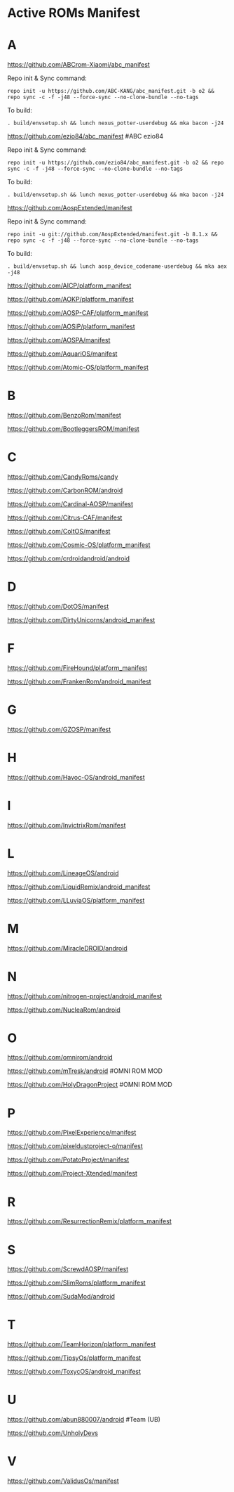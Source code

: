 # Active ROMs Manifest
# A
https://github.com/ABCrom-Xiaomi/abc_manifest

Repo init & Sync command:

	repo init -u https://github.com/ABC-KANG/abc_manifest.git -b o2 && repo sync -c -f -j48 --force-sync --no-clone-bundle --no-tags

To build:

	. build/envsetup.sh && lunch nexus_potter-userdebug && mka bacon -j24

https://github.com/ezio84/abc_manifest #ABC ezio84

Repo init & Sync command:

	repo init -u https://github.com/ezio84/abc_manifest.git -b o2 && repo sync -c -f -j48 --force-sync --no-clone-bundle --no-tags

To build:

	. build/envsetup.sh && lunch nexus_potter-userdebug && mka bacon -j24

https://github.com/AospExtended/manifest

Repo init & Sync command:

	repo init -u git://github.com/AospExtended/manifest.git -b 8.1.x && repo sync -c -f -j48 --force-sync --no-clone-bundle --no-tags

To build:

	. build/envsetup.sh && lunch aosp_device_codename-userdebug && mka aex -j48

https://github.com/AICP/platform_manifest

https://github.com/AOKP/platform_manifest

https://github.com/AOSP-CAF/platform_manifest

https://github.com/AOSiP/platform_manifest

https://github.com/AOSPA/manifest

https://github.com/AquariOS/manifest

https://github.com/Atomic-OS/platform_manifest

# B
https://github.com/BenzoRom/manifest

https://github.com/BootleggersROM/manifest

# C
https://github.com/CandyRoms/candy

https://github.com/CarbonROM/android

https://github.com/Cardinal-AOSP/manifest

https://github.com/Citrus-CAF/manifest

https://github.com/ColtOS/manifest

https://github.com/Cosmic-OS/platform_manifest

https://github.com/crdroidandroid/android

# D
https://github.com/DotOS/manifest

https://github.com/DirtyUnicorns/android_manifest

# F
https://github.com/FireHound/platform_manifest

https://github.com/FrankenRom/android_manifest

# G
https://github.com/GZOSP/manifest

# H
https://github.com/Havoc-OS/android_manifest

# I
https://github.com/InvictrixRom/manifest


# L
https://github.com/LineageOS/android

https://github.com/LiquidRemix/android_manifest

https://github.com/LLuviaOS/platform_manifest

# M
https://github.com/MiracleDROID/android

# N
https://github.com/nitrogen-project/android_manifest

https://github.com/NucleaRom/android

# O
https://github.com/omnirom/android

https://github.com/mTresk/android #OMNI ROM MOD

https://github.com/HolyDragonProject #OMNI ROM MOD

# P
https://github.com/PixelExperience/manifest

https://github.com/pixeldustproject-o/manifest

https://github.com/PotatoProject/manifest

https://github.com/Project-Xtended/manifest

# R
https://github.com/ResurrectionRemix/platform_manifest

# S
https://github.com/ScrewdAOSP/manifest

https://github.com/SlimRoms/platform_manifest

https://github.com/SudaMod/android

# T
https://github.com/TeamHorizon/platform_manifest

https://github.com/TipsyOs/platform_manifest

https://github.com/ToxycOS/android_manifest

# U
https://github.com/abun880007/android #Team (UB)

https://github.com/UnholyDevs

# V
https://github.com/ValidusOs/manifest
